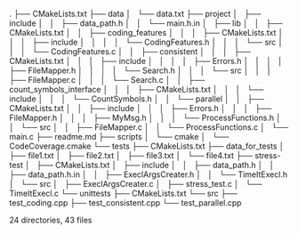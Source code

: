 .
├── CMakeLists.txt
├── data
│   └── data.txt
├── project
│   ├── include
│   │   ├── data_path.h
│   │   └── main.h.in
│   ├── lib
│   │   ├── CMakeLists.txt
│   │   ├── coding_features
│   │   │   ├── CMakeLists.txt
│   │   │   ├── include
│   │   │   │   └── CodingFeatures.h
│   │   │   └── src
│   │   │       └── CodingFeatures.c
│   │   ├── consistent
│   │   │   ├── CMakeLists.txt
│   │   │   ├── include
│   │   │   │   ├── Errors.h
│   │   │   │   ├── FileMapper.h
│   │   │   │   └── Search.h
│   │   │   └── src
│   │   │       ├── FileMapper.c
│   │   │       └── Search.c
│   │   ├── count_symbols_interface
│   │   │   ├── CMakeLists.txt
│   │   │   └── include
│   │   │       └── CountSymbols.h
│   │   └── parallel
│   │       ├── CMakeLists.txt
│   │       ├── include
│   │       │   ├── Errors.h
│   │       │   ├── FileMapper.h
│   │       │   ├── MyMsg.h
│   │       │   └── ProcessFunctions.h
│   │       └── src
│   │           ├── FileMapper.c
│   │           └── ProcessFunctions.c
│   └── main.c
├── readme.md
├── scripts
│   └── cmake
│       └── CodeCoverage.cmake
└── tests
    ├── CMakeLists.txt
    ├── data_for_tests
    │   ├── file1.txt
    │   ├── file2.txt
    │   ├── file3.txt
    │   └── file4.txt
    ├── stress-test
    │   ├── CMakeLists.txt
    │   ├── include
    │   │   ├── data_path.h
    │   │   ├── data_path.h.in
    │   │   ├── ExeclArgsCreater.h
    │   │   └── TimeItExecl.h
    │   └── src
    │       ├── ExeclArgsCreater.c
    │       ├── stress_test.c
    │       └── TimeItExecl.c
    └── unittests
        ├── CMakeLists.txt
        └── src
            ├── test_coding.cpp
            ├── test_consistent.cpp
            └── test_parallel.cpp

24 directories, 43 files
